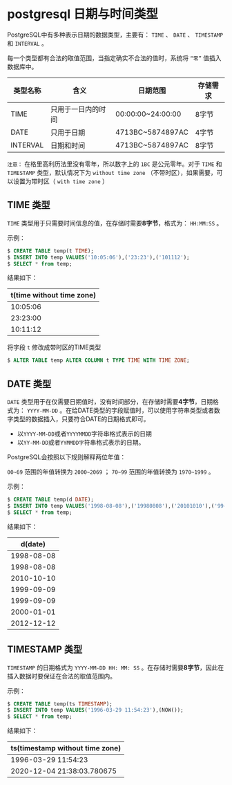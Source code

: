 # postgresql 日期与时间类型

PostgreSQL中有多种表示日期的数据类型，主要有： `TIME` 、 `DATE` 、 `TIMESTAMP` 和 `INTERVAL` 。

每一个类型都有合法的取值范围，当指定确实不合法的值时，系统将 `“零”` 值插入数据库中。

|类型名称|含义|日期范围|存储需求|
|-----|-----|-----|-----|
|TIME|只用于一日内的时间|00:00:00~24:00:00|8字节|
|DATE|只用于日期|4713BC~5874897AC|4字节|
|INTERVAL|日期和时间|4713BC~5874897AC|8字节|

`注意：` 在格里高利历法里没有零年，所以数字上的 `1BC` 是公元零年。对于 `TIME` 和 `TIMESTAMP` 类型，默认情况下为 `without time zone` （不带时区），如果需要，可以设置为带时区（ `with time zone` ）

## TIME 类型

`TIME` 类型用于只需要时间信息的值，在存储时需要**8字节**，格式为： `HH:MM:SS` 。

示例：

``` sql
$ CREATE TABLE temp(t TIME);
$ INSERT INTO temp VALUES('10:05:06'),('23:23'),('101112');
$ SELECT * from temp;
```

结果如下：

|t(time without time zone)|
|-----|
|10:05:06|
|23:23:00|
|10:11:12|

将字段 `t` 修改成带时区的TIME类型

``` sql
$ ALTER TABLE temp ALTER COLUMN t TYPE TIME WITH TIME ZONE;
```

## DATE 类型

`DATE` 类型用于在仅需要日期值时，没有时间部分，在存储时需要**4字节**，日期格式为： `YYYY-MM-DD` 。在给DATE类型的字段赋值时，可以使用字符串类型或者数字类型的数据插入，只要符合DATE的日期格式即可。

* 以`YYYY-MM-DD`或者`YYYYMMDD`字符串格式表示的日期
* 以`YY-MM-DD`或者`YYMMDD字`符串格式表示的日期。

PostgreSQL会按照以下规则解释两位年值：

`00~69` 范围的年值转换为 `2000~2069` ； `70~99` 范围的年值转换为 `1970~1999` 。

示例：

``` sql
$ CREATE TABLE temp(d DATE);
$ INSERT INTO temp VALUES('1998-08-08'),('19980808'),('20101010'),('99-09-09'),('990909'),('000101'),('121212');
$ SELECT * from temp;
```

结果如下：

|d(date)|
|-----|
|1998-08-08|
|1998-08-08|
|2010-10-10|
|1999-09-09|
|1999-09-09|
|2000-01-01|
|2012-12-12|

## TIMESTAMP 类型

`TIMESTAMP` 的日期格式为 `YYYY-MM-DD HH: MM: SS` 。在存储时需要**8字节**，因此在插入数据时要保证在合法的取值范围内。

示例：

``` sql
$ CREATE TABLE temp(ts TIMESTAMP);
$ INSERT INTO temp VALUES('1996-03-29 11:54:23'),(NOW());
$ SELECT * from temp;
```

结果如下：

|ts(timestamp without time zone)|
|-----|
|1996-03-29 11:54:23|
|2020-12-04 21:38:03.780675|
